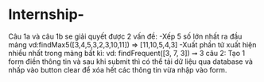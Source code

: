 # Internship-
Câu 1a và câu 1b se giải  quyết được 2 vấn đề:
-Xếp 5 số lớn nhất ra đầu mảng
vd:findMax5([3,4,5,3,2,3,10,11]) => [11,10,5,4,3]
-Xuất phần tử xuất hiện nhiều nhất trong mảng bất kì:
vd: findFrequent([3, 7, 3]) ➞ 3
câu 2: Tạo 1 form điền thông tin và sau khi  submit thì có thể tải dữ liệu qua database và nhấp vào button clear để xóa hết các thông tin vừa nhập vào form.
